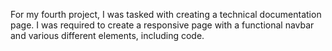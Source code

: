 For my fourth project, I was tasked with creating a technical documentation page. I was required to create a responsive page with a functional navbar and various different elements, including code.

